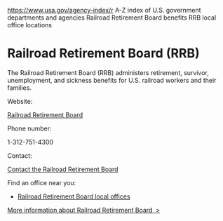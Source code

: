 

https://www.usa.gov/agency-index/r
A-Z index of U.S. government departments and agencies
Railroad Retirement Board benefits
RRB local office locations

# Railroad Retirement Board (RRB)

The Railroad Retirement Board (RRB) administers retirement, survivor, unemployment, and sickness benefits for U.S. railroad workers and their families.

Website:

[Railroad Retirement Board](https://rrb.gov/)

Phone number:

1-312-751-4300

Contact:

[Contact the Railroad Retirement Board](https://www.rrb.gov/ContactUs)

Find an office near you:

* [Railroad Retirement Board local offices](https://www.rrb.gov/Field-Office-Locator)

[More information about Railroad Retirement Board  >](https://www.usa.gov/agencies/railroad-retirement-board)

